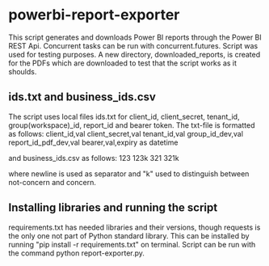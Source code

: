 # powerbi-report-exporter

This script generates and downloads Power BI reports through the Power BI REST Api. Concurrent tasks can be run with concurrent.futures. Script was used for testing purposes. A new directory, downloaded_reports, is created for the PDFs which are downloaded to test that the script works as it shoulds.

## ids.txt and business_ids.csv

The script uses local files ids.txt for client_id, client_secret, tenant_id, group(workspace)_id, report_id and bearer token. The txt-file is formatted as follows:
client_id,val
client_secret,val
tenant_id,val
group_id_dev,val
report_id_pdf_dev,val
bearer,val,expiry as datetime

and business_ids.csv as follows:
123
123k
321
321k

where newline is used as separator and "k" used to distinguish between not-concern and concern.

## Installing libraries and running the script

requirements.txt has needed libraries and their versions, though requests is the only one not part of Python standard library. This can be installed by running "pip install -r requirements.txt" on terminal. Script can be run with the command python report-exporter.py.